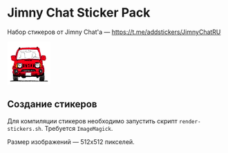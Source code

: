 # Jimny Chat Sticker Pack

Набор стикеров от Jimny Chat'а — https://t.me/addstickers/JimnyChatRU

![](logo.png)

## Создание стикеров

Для компиляции стикеров необходимо запустить скрипт `render-stickers.sh`. Требуется `ImageMagick`.

Размер изображений — 512x512 пикселей.
